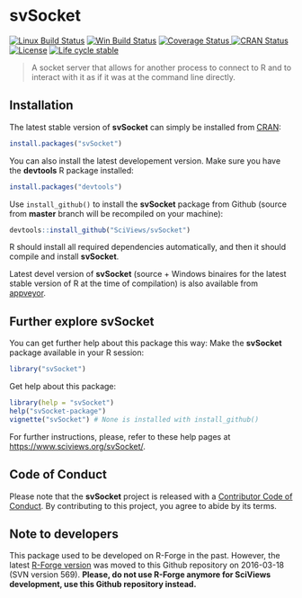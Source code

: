 
# svSocket

<!-- badges: start -->
[![Linux Build Status](https://travis-ci.com/SciViews/svSocket.svg )](https://travis-ci.com/SciViews/svSocket)
[![Win Build Status](https://ci.appveyor.com/api/projects/status/github/SciViews/svSocket?branch=master&svg=true)](https://ci.appveyor.com/project/phgrosjean/svSocket)
[![Coverage Status](https://img.shields.io/codecov/c/github/SciViews/svSocket/master.svg)
](https://codecov.io/github/SciViews/svSocket?branch=master)
[![CRAN Status](https://www.r-pkg.org/badges/version/svSocket)](https://cran.r-project.org/package=svSocket)
[![License](https://img.shields.io/badge/license-GPL-blue.svg)](https://www.gnu.org/licenses/gpl-2.0.html)
[![Life
cycle stable](https://img.shields.io/badge/lifecycle-stable-brightgreen.svg)](https://www.tidyverse.org/lifecycle/#stable)
<!-- badges: end -->

> A socket server that allows for another process to connect to R and to interact with it as if it was at the command line directly.

## Installation

The latest stable version of **svSocket** can simply be installed from [CRAN](http://cran.r-project.org):

```r
install.packages("svSocket")
```

You can also install the latest developement version. Make sure you have the **devtools** R package installed:

```r
install.packages("devtools")
```

Use `install_github()` to install the **svSocket** package from Github (source from **master** branch will be recompiled on your machine):

```r
devtools::install_github("SciViews/svSocket")
```

R should install all required dependencies automatically, and then it should compile and install **svSocket**.

Latest devel version of **svSocket** (source + Windows binaires for the latest stable version of R at the time of compilation) is also available from [appveyor](https://ci.appveyor.com/project/phgrosjean/svSocket/build/artifacts).

## Further explore svSocket

You can get further help about this package this way: Make the **svSocket** package available in your R session:

```r
library("svSocket")
```

Get help about this package:

```r
library(help = "svSocket")
help("svSocket-package")
vignette("svSocket") # None is installed with install_github()
```

For further instructions, please, refer to these help pages at https://www.sciviews.org/svSocket/.

## Code of Conduct

Please note that the **svSocket** project is released with a [Contributor Code of Conduct](https://contributor-covenant.org/version/2/0/CODE_OF_CONDUCT.html). By contributing to this project, you agree to abide by its terms.

## Note to developers

This package used to be developed on R-Forge in the past. However, the latest [R-Forge version](https://r-forge.r-project.org/projects/sciviews/) was moved to this Github repository on 2016-03-18 (SVN version 569). **Please, do not use R-Forge anymore for SciViews development, use this Github repository instead.**

